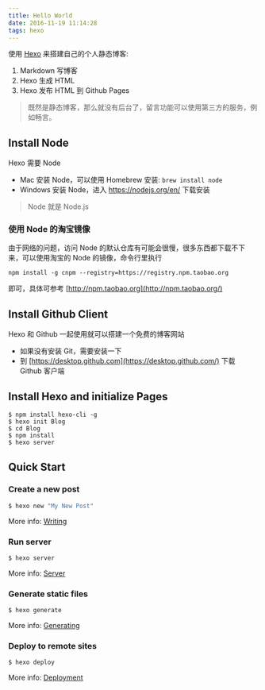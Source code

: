 ```yaml
---
title: Hello World
date: 2016-11-19 11:14:28
tags: hexo
---
```

使用 [Hexo](https://hexo.io/) 来搭建自己的个人静态博客:

1. Markdown 写博客
2. Hexo 生成 HTML
3. Hexo 发布 HTML 到 Github Pages

> 既然是静态博客，那么就没有后台了，留言功能可以使用第三方的服务，例如畅言。



## Install Node

Hexo 需要 Node

- Mac 安装 Node，可以使用 Homebrew 安装: `brew install node`
- Windows 安装 Node，进入 https://nodejs.org/en/ 下载安装

> Node 就是 Node.js

### 使用 Node 的淘宝镜像

由于网络的问题，访问 Node 的默认仓库有可能会很慢，很多东西都下载不下来，可以使用淘宝的 Node 的镜像，命令行里执行

```
npm install -g cnpm --registry=https://registry.npm.taobao.org
```

即可，具体可参考 [http://npm.taobao.org](http://npm.taobao.org/)

## Install Github Client

Hexo 和 Github 一起使用就可以搭建一个免费的博客网站

- 如果没有安装 Git，需要安装一下
- 到 [https://desktop.github.com](https://desktop.github.com/) 下载 Github 客户端

## Install Hexo and initialize Pages

```
$ npm install hexo-cli -g
$ hexo init Blog
$ cd Blog
$ npm install
$ hexo server
```

## Quick Start

<!--more-->

### Create a new post

``` bash
$ hexo new "My New Post"
```

More info: [Writing](https://hexo.io/docs/writing.html)

### Run server

``` bash
$ hexo server
```

More info: [Server](https://hexo.io/docs/server.html)

### Generate static files

``` bash
$ hexo generate
```

More info: [Generating](https://hexo.io/docs/generating.html)

### Deploy to remote sites

``` bash
$ hexo deploy
```

More info: [Deployment](https://hexo.io/docs/deployment.html)
